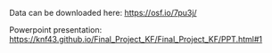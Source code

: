 Data can be downloaded here: 
https://osf.io/7pu3j/

Powerpoint presentation: 
https://knf43.github.io/Final_Project_KF/Final_Project_KF/PPT.html#1